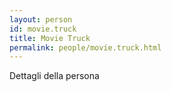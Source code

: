 ```yaml
---
layout: person
id: movie.truck
title: Movie Truck
permalink: people/movie.truck.html
---
```


Dettagli della persona